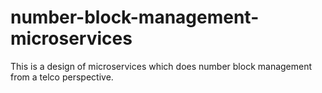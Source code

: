 # number-block-management-microservices
This is a design of microservices which does number block management from a telco perspective.
